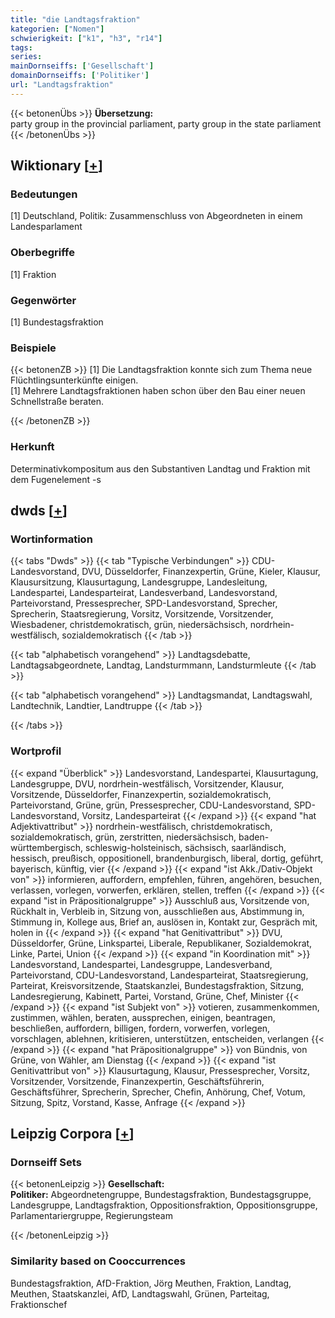 ```yaml
---
title: "die Landtagsfraktion"
kategorien: ["Nomen"]
schwierigkeit: ["k1", "h3", "r14"]
tags:
series:
mainDornseiffs: ['Gesellschaft']
domainDornseiffs: ['Politiker']
url: "Landtagsfraktion"
---
```


{{< betonenÜbs >}}
**Übersetzung:**  
party group in the provincial parliament, party group in the state  parliament  
{{< /betonenÜbs >}}

## Wiktionary [[+](https://de.wiktionary.org/wiki/Landtagsfraktion)]

### Bedeutungen
[1] Deutschland, Politik: Zusammenschluss von Abgeordneten in einem Landesparlament  

### Oberbegriffe
[1] Fraktion  

### Gegenwörter
[1] Bundestagsfraktion  

### Beispiele
{{< betonenZB >}}
[1] Die Landtagsfraktion konnte sich zum Thema neue Flüchtlingsunterkünfte einigen.  
[1] Mehrere Landtagsfraktionen haben schon über den Bau einer neuen Schnellstraße beraten.  

{{< /betonenZB >}}
### Herkunft
Determinativkompositum aus den Substantiven Landtag und Fraktion mit dem Fugenelement -s  



## dwds [[+](https://www.dwds.de/wb/Landtagsfraktion)]

### Wortinformation
{{< tabs "Dwds" >}}
{{< tab "Typische Verbindungen" >}}
CDU-Landesvorstand, DVU, Düsseldorfer, Finanzexpertin, Grüne, Kieler, Klausur, Klausursitzung, Klausurtagung, Landesgruppe, Landesleitung, Landespartei, Landesparteirat, Landesverband, Landesvorstand, Parteivorstand, Pressesprecher, SPD-Landesvorstand, Sprecher, Sprecherin, Staatsregierung, Vorsitz, Vorsitzende, Vorsitzender, Wiesbadener, christdemokratisch, grün, niedersächsisch, nordrhein-westfälisch, sozialdemokratisch
{{< /tab >}}

{{< tab "alphabetisch vorangehend" >}}
Landtagsdebatte, Landtagsabgeordnete, Landtag, Landsturmmann, Landsturmleute
{{< /tab >}}

{{< tab "alphabetisch vorangehend" >}}
Landtagsmandat, Landtagswahl, Landtechnik, Landtier, Landtruppe
{{< /tab >}}

{{< /tabs >}}

### Wortprofil
{{< expand "Überblick" >}} Landesvorstand, Landespartei, Klausurtagung, Landesgruppe, DVU, nordrhein-westfälisch, Vorsitzender, Klausur, Vorsitzende, Düsseldorfer, Finanzexpertin, sozialdemokratisch, Parteivorstand, Grüne, grün, Pressesprecher, CDU-Landesvorstand, SPD-Landesvorstand, Vorsitz, Landesparteirat {{< /expand >}}
{{< expand "hat Adjektivattribut" >}} nordrhein-westfälisch, christdemokratisch, sozialdemokratisch, grün, zerstritten, niedersächsisch, baden-württembergisch, schleswig-holsteinisch, sächsisch, saarländisch, hessisch, preußisch, oppositionell, brandenburgisch, liberal, dortig, geführt, bayerisch, künftig, vier {{< /expand >}}
{{< expand "ist Akk./Dativ-Objekt von" >}} informieren, auffordern, empfehlen, führen, angehören, besuchen, verlassen, vorlegen, vorwerfen, erklären, stellen, treffen {{< /expand >}}
{{< expand "ist in Präpositionalgruppe" >}} Ausschluß aus, Vorsitzende von, Rückhalt in, Verbleib in, Sitzung von, ausschließen aus, Abstimmung in, Stimmung in, Kollege aus, Brief an, auslösen in, Kontakt zur, Gespräch mit, holen in {{< /expand >}}
{{< expand "hat Genitivattribut" >}} DVU, Düsseldorfer, Grüne, Linkspartei, Liberale, Republikaner, Sozialdemokrat, Linke, Partei, Union {{< /expand >}}
{{< expand "in Koordination mit" >}} Landesvorstand, Landespartei, Landesgruppe, Landesverband, Parteivorstand, CDU-Landesvorstand, Landesparteirat, Staatsregierung, Parteirat, Kreisvorsitzende, Staatskanzlei, Bundestagsfraktion, Sitzung, Landesregierung, Kabinett, Partei, Vorstand, Grüne, Chef, Minister {{< /expand >}}
{{< expand "ist Subjekt von" >}} votieren, zusammenkommen, zustimmen, wählen, beraten, aussprechen, einigen, beantragen, beschließen, auffordern, billigen, fordern, vorwerfen, vorlegen, vorschlagen, ablehnen, kritisieren, unterstützen, entscheiden, verlangen {{< /expand >}}
{{< expand "hat Präpositionalgruppe" >}} von Bündnis, von Grüne, von Wähler, am Dienstag {{< /expand >}}
{{< expand "ist Genitivattribut von" >}} Klausurtagung, Klausur, Pressesprecher, Vorsitz, Vorsitzender, Vorsitzende, Finanzexpertin, Geschäftsführerin, Geschäftsführer, Sprecherin, Sprecher, Chefin, Anhörung, Chef, Votum, Sitzung, Spitz, Vorstand, Kasse, Anfrage {{< /expand >}}

## Leipzig Corpora [[+](https://corpora.uni-leipzig.de/en/res?word=Landtagsfraktion&corpusId=deu_newscrawl-public_2018)]

### Dornseiff Sets
{{< betonenLeipzig >}}
**Gesellschaft:**  
**Politiker:** Abgeordnetengruppe, Bundestagsfraktion, Bundestagsgruppe, Landesgruppe, Landtagsfraktion, Oppositionsfraktion, Oppositionsgruppe, Parlamentariergruppe, Regierungsteam  

{{< /betonenLeipzig >}}

### Similarity based on Cooccurrences
Bundestagsfraktion, AfD-Fraktion, Jörg Meuthen, Fraktion, Landtag, Meuthen, Staatskanzlei, AfD, Landtagswahl, Grünen, Parteitag, Fraktionschef

